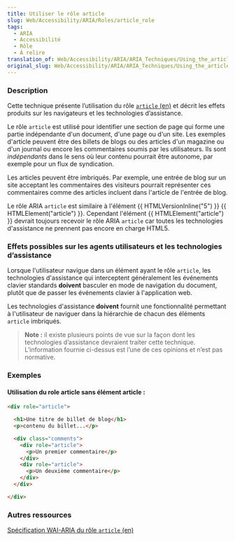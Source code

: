 ```yaml
---
title: Utiliser le rôle article
slug: Web/Accessibility/ARIA/Roles/article_role
tags:
  - ARIA
  - Accessibilité
  - Rôle
  - À relire
translation_of: Web/Accessibility/ARIA/ARIA_Techniques/Using_the_article_role
original_slug: Web/Accessibility/ARIA/ARIA_Techniques/Using_the_article_role
---
```

### Description

Cette technique présente l’utilisation du rôle [`article` (en)](http://www.w3.org/TR/wai-aria/roles#article) et décrit les effets produits sur les navigateurs et les technologies d’assistance.

Le rôle `article` est utilisé pour identifier une section de page qui forme une partie indépendante d'un document, d'une page ou d'un site. Les exemples d'article peuvent être des billets de blogs ou des articles d'un magazine ou d'un journal ou encore les commentaires soumis par les utilisateurs. Ils sont _indépendants_ dans le sens où leur contenu pourrait être autonome, par exemple pour un flux de syndication.

Les articles peuvent être imbriqués. Par exemple, une entrée de blog sur un site acceptant les commentaires des visiteurs pourrait représenter ces commentaires comme des articles incluent dans l'article de l'entrée de blog.

Le rôle ARIA `article` est similaire à l'élément {{ HTMLVersionInline("5") }} {{ HTMLElement("article") }}. Cependant l'élément {{ HTMLElement("article") }} devrait toujours recevoir le rôle ARIA `article` car toutes les technologies d'assistance ne prennent pas encore en charge HTML5.

### Effets possibles sur les agents utilisateurs et les technologies d’assistance

Lorsque l'utilisateur navigue dans un élément ayant le rôle `article`, les technologies d'assistance qui interceptent généralement les événements clavier standards **doivent** basculer en mode de navigation du document, plutôt que de passer les événements clavier à l'application web.

Les technologies d'assistance **doivent** fournit une fonctionnalité permettant à l'utilisateur de naviguer dans la hiérarchie de chacun des éléments `article` imbriqués.

> **Note :** il existe plusieurs points de vue sur la façon dont les technologies d’assistance devraient traiter cette technique. L’information fournie ci-dessus est l’une de ces opinions et n’est pas normative.

### Exemples

#### Utilisation du role article sans élément article :

```html
<div role="article">

  <h1>Une titre de billet de blog</h1>
  <p>contenu du billet...</p>

  <div class="comments">
    <div role="article">
      <p>Un premier commentaire</p>
    </div>
    <div role="article">
      <p>Un deuxième commentaire</p>
    </div>
  </div>

</div>
```

### Autres ressources

[Spécification WAI-ARIA du rôle `article` (en)](http://www.w3.org/TR/wai-aria/roles#article)
